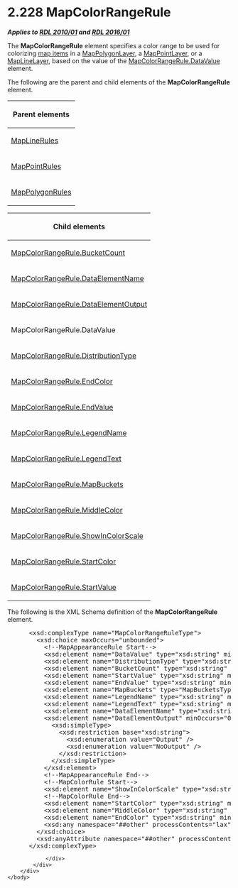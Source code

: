 <html dir="LTR" xmlns:mshelp="http://msdn.microsoft.com/mshelp" xmlns:ddue="http://ddue.schemas.microsoft.com/authoring/2003/5" xmlns:xlink="http://www.w3.org/1999/xlink" xmlns:tool="http://www.microsoft.com/tooltip">
    <head>
        <meta http-equiv="Content-Type" content="text/html; CHARSET=utf-8"></meta>
        <meta name="save" content="history"></meta>
        <title>2.228 MapColorRangeRule</title>
        <xml>
            <mshelp:toctitle title="2.228 MapColorRangeRule"></mshelp:toctitle>
            <mshelp:rltitle title="[MS-RDL]: MapColorRangeRule"></mshelp:rltitle>
            <mshelp:keyword index="A" term="1c6ca85d-f3d6-403c-9232-7d0183108a92"></mshelp:keyword>
            <mshelp:attr name="DCSext.ContentType" value="open specification"></mshelp:attr>
            <mshelp:attr name="AssetID" value="1c6ca85d-f3d6-403c-9232-7d0183108a92"></mshelp:attr>
            <mshelp:attr name="TopicType" value="kbRef"></mshelp:attr>
            <mshelp:attr name="DCSext.Title" value="[MS-RDL]: MapColorRangeRule" />
        </xml>
    </head>
    <body>
        <div id="header">
            <h1 class="heading">2.228 MapColorRangeRule</h1>
        </div>
        <div id="mainSection">
            <div id="mainBody">
                <div id="allHistory" class="saveHistory"></div>
                <div id="sectionSection0" class="section" name="collapseableSection">
                    

<p><b><i>Applies to </i></b><a href="3428e690-a348-4ec7-8a6a-8efb42d2cdee.md"><b><i>RDL 2010/01</i></b></a><b><i>
and </i></b><a href="52ce3983-2bfc-4e72-9359-42aaf5fe4509.md"><b><i>RDL 2016/01</i></b></a></p>

<p>The <b>MapColorRangeRule</b> element specifies a color range
to be used for colorizing <a href="b2482b3f-74ab-4ca8-a9e5-c07955011743.md#gt_10121f59-bef1-4147-94f6-010585a16b4d">map
items</a> in a <a href="f54fa273-d9b2-4e49-a896-6001bcda016b.md">MapPolygonLayer</a>,
a <a href="aa1875f4-9842-4672-86d6-306ba5a075aa.md">MapPointLayer</a>, or a <a href="8681b1dc-d73e-4d35-b4fa-f7f459d4a304.md">MapLineLayer</a>, based on the
value of the <a href="8812f9fc-af59-4901-97c5-243fb4032540.md">MapColorRangeRule.DataValue</a>
element. </p>

<p>The following are the parent and child elements of the <b>MapColorRangeRule</b>
element.</p>

<table>
 <thead>
  <tr>
   <th>
   <p>Parent elements</p>
   </th>
  </tr>
 </thead>
 <tr>
  <td>
  <p><a href="2d572e9d-9ad9-4796-ac31-a1f7a587d78f.md">MapLineRules</a></p>
  </td>
 </tr>
 <tr>
  <td>
  <p><a href="d090d792-6d70-412c-b024-88c08de4d300.md">MapPointRules</a></p>
  </td>
 </tr>
 <tr>
  <td>
  <p><a href="77b58882-2976-42cd-9e7a-aca2c6ee0139.md">MapPolygonRules</a></p>
  </td>
 </tr>
</table>

<p> </p>

<table>
 <thead>
  <tr>
   <th>
   <p>Child elements</p>
   </th>
  </tr>
 </thead>
 <tr>
  <td>
  <p><a href="47cc1aed-b1b4-442c-a3e9-8980d6668fc6.md">MapColorRangeRule.BucketCount</a></p>
  </td>
 </tr>
 <tr>
  <td>
  <p><a href="aec9879f-d666-4a43-b59a-e203bb246b38.md">MapColorRangeRule.DataElementName</a></p>
  </td>
 </tr>
 <tr>
  <td>
  <p><a href="d372a2c3-6bd3-49df-8702-e91ee7b401bb.md">MapColorRangeRule.DataElementOutput</a></p>
  </td>
 </tr>
 <tr>
  <td>
  <p>MapColorRangeRule.DataValue</p>
  </td>
 </tr>
 <tr>
  <td>
  <p><a href="f4b343bc-fae9-464c-b7b1-209fab83fc39.md">MapColorRangeRule.DistributionType</a></p>
  </td>
 </tr>
 <tr>
  <td>
  <p><a href="87af5531-e719-4506-87c0-a9f2ac532e90.md">MapColorRangeRule.EndColor</a></p>
  </td>
 </tr>
 <tr>
  <td>
  <p><a href="def6c669-3274-478e-841d-265c0603dcd5.md">MapColorRangeRule.EndValue</a></p>
  </td>
 </tr>
 <tr>
  <td>
  <p><a href="f402d78a-9098-480f-adb4-fcb4243fc5d3.md">MapColorRangeRule.LegendName</a></p>
  </td>
 </tr>
 <tr>
  <td>
  <p><a href="78b0bd53-e77c-4738-ac61-f8a7b20b6cd4.md">MapColorRangeRule.LegendText</a></p>
  </td>
 </tr>
 <tr>
  <td>
  <p><a href="2bf2ab58-756f-4823-84c2-f2f5ac3ec282.md">MapColorRangeRule.MapBuckets</a></p>
  </td>
 </tr>
 <tr>
  <td>
  <p><a href="d6cbc632-738b-48f9-9ad8-beac711512a3.md">MapColorRangeRule.MiddleColor</a></p>
  </td>
 </tr>
 <tr>
  <td>
  <p><a href="cdd10377-851d-4350-a282-2c123d911071.md">MapColorRangeRule.ShowInColorScale</a></p>
  </td>
 </tr>
 <tr>
  <td>
  <p><a href="66989dfa-9cec-4608-b6ef-6ce918e59dd1.md">MapColorRangeRule.StartColor</a></p>
  </td>
 </tr>
 <tr>
  <td>
  <p><a href="2d081e03-2518-4918-aca2-e5ba8f67c4d7.md">MapColorRangeRule.StartValue</a></p>
  </td>
 </tr>
</table>

<p>The following is the XML Schema definition of the <b>MapColorRangeRule</b>
element.</p>

<dl>
<dd>
<div><pre> &lt;xsd:complexType name=&quot;MapColorRangeRuleType&quot;&gt;
   &lt;xsd:choice maxOccurs=&quot;unbounded&quot;&gt;
     &lt;!--MapAppearanceRule Start--&gt;
     &lt;xsd:element name=&quot;DataValue&quot; type=&quot;xsd:string&quot; minOccurs=&quot;0&quot; /&gt;
     &lt;xsd:element name=&quot;DistributionType&quot; type=&quot;xsd:string&quot; minOccurs=&quot;0&quot; /&gt;
     &lt;xsd:element name=&quot;BucketCount&quot; type=&quot;xsd:string&quot; minOccurs=&quot;0&quot; /&gt;
     &lt;xsd:element name=&quot;StartValue&quot; type=&quot;xsd:string&quot; minOccurs=&quot;0&quot; /&gt;
     &lt;xsd:element name=&quot;EndValue&quot; type=&quot;xsd:string&quot; minOccurs=&quot;0&quot; /&gt;
     &lt;xsd:element name=&quot;MapBuckets&quot; type=&quot;MapBucketsType&quot; minOccurs=&quot;0&quot; /&gt;
     &lt;xsd:element name=&quot;LegendName&quot; type=&quot;xsd:string&quot; minOccurs=&quot;0&quot; /&gt;
     &lt;xsd:element name=&quot;LegendText&quot; type=&quot;xsd:string&quot; minOccurs=&quot;0&quot; /&gt;
     &lt;xsd:element name=&quot;DataElementName&quot; type=&quot;xsd:string&quot; minOccurs=&quot;0&quot; /&gt;
     &lt;xsd:element name=&quot;DataElementOutput&quot; minOccurs=&quot;0&quot;&gt;
       &lt;xsd:simpleType&gt;
         &lt;xsd:restriction base=&quot;xsd:string&quot;&gt;
           &lt;xsd:enumeration value=&quot;Output&quot; /&gt;
           &lt;xsd:enumeration value=&quot;NoOutput&quot; /&gt;
         &lt;/xsd:restriction&gt;
       &lt;/xsd:simpleType&gt;
     &lt;/xsd:element&gt;
     &lt;!--MapAppearanceRule End--&gt;
     &lt;!--MapColorRule Start--&gt;
     &lt;xsd:element name=&quot;ShowInColorScale&quot; type=&quot;xsd:string&quot; minOccurs=&quot;0&quot; /&gt;
     &lt;!--MapColorRule End--&gt;
     &lt;xsd:element name=&quot;StartColor&quot; type=&quot;xsd:string&quot; minOccurs=&quot;0&quot; /&gt;
     &lt;xsd:element name=&quot;MiddleColor&quot; type=&quot;xsd:string&quot; minOccurs=&quot;0&quot; /&gt;
     &lt;xsd:element name=&quot;EndColor&quot; type=&quot;xsd:string&quot; minOccurs=&quot;0&quot; /&gt;
     &lt;xsd:any namespace=&quot;##other&quot; processContents=&quot;lax&quot; /&gt;
   &lt;/xsd:choice&gt;
   &lt;xsd:anyAttribute namespace=&quot;##other&quot; processContents=&quot;lax&quot; /&gt;
 &lt;/xsd:complexType&gt;
</pre></div>
</dd></dl>


                </div>
            </div>
        </div>
    </body>
</html>